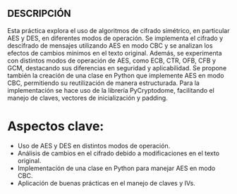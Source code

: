 ## DESCRIPCIÓN
Esta práctica explora el uso de algoritmos de cifrado simétrico, en particular AES y DES, en diferentes modos de operación. Se implementa el cifrado y descifrado de mensajes utilizando AES en modo CBC y se analizan los efectos de cambios mínimos en el texto original. Además, se experimenta con distintos modos de operación de AES, como ECB, CTR, OFB, CFB y GCM, destacando sus diferencias en seguridad y aplicabilidad.
Se propone también la creación de una clase en Python que implemente AES en modo CBC, permitiendo su reutilización de manera estructurada.
Para la implementación se hace uso de la librería PyCryptodome, facilitando el manejo de claves, vectores de inicialización y padding.

# Aspectos clave:
  - Uso de AES y DES en distintos modos de operación.
  - Análisis de cambios en el cifrado debido a modificaciones en el texto original.
  - Implementación de una clase en Python para manejar AES en modo CBC.
  - Aplicación de buenas prácticas en el manejo de claves y IVs.
